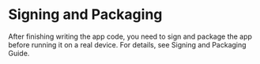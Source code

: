 # Signing and Packaging<a name="EN-US_TOPIC_0000001161737833"></a>

After finishing writing the app code, you need to sign and package the app before running it on a real device. For details, see  Signing and Packaging Guide.

